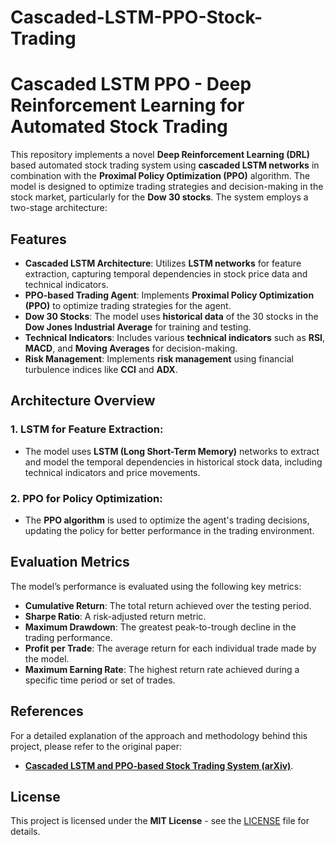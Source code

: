 # Cascaded-LSTM-PPO-Stock-Trading

# Cascaded LSTM PPO - Deep Reinforcement Learning for Automated Stock Trading

This repository implements a novel **Deep Reinforcement Learning (DRL)** based automated stock trading system using **cascaded LSTM networks** in combination with the **Proximal Policy Optimization (PPO)** algorithm. The model is designed to optimize trading strategies and decision-making in the stock market, particularly for the **Dow 30 stocks**. The system employs a two-stage architecture:

## Features

- **Cascaded LSTM Architecture**: Utilizes **LSTM networks** for feature extraction, capturing temporal dependencies in stock price data and technical indicators.
- **PPO-based Trading Agent**: Implements **Proximal Policy Optimization (PPO)** to optimize trading strategies for the agent.
- **Dow 30 Stocks**: The model uses **historical data** of the 30 stocks in the **Dow Jones Industrial Average** for training and testing.
- **Technical Indicators**: Includes various **technical indicators** such as **RSI**, **MACD**, and **Moving Averages** for decision-making.
- **Risk Management**: Implements **risk management** using financial turbulence indices like **CCI** and **ADX**.

## Architecture Overview

### 1. **LSTM for Feature Extraction**:
   - The model uses **LSTM (Long Short-Term Memory)** networks to extract and model the temporal dependencies in historical stock data, including technical indicators and price movements.

### 2. **PPO for Policy Optimization**:
   - The **PPO algorithm** is used to optimize the agent's trading decisions, updating the policy for better performance in the trading environment.

## Evaluation Metrics

The model’s performance is evaluated using the following key metrics:

- **Cumulative Return**: The total return achieved over the testing period.
- **Sharpe Ratio**: A risk-adjusted return metric.
- **Maximum Drawdown**: The greatest peak-to-trough decline in the trading performance.
- **Profit per Trade**: The average return for each individual trade made by the model.
- **Maximum Earning Rate**: The highest return rate achieved during a specific time period or set of trades.


## References

For a detailed explanation of the approach and methodology behind this project, please refer to the original paper:

- **[Cascaded LSTM and PPO-based Stock Trading System (arXiv)](https://arxiv.org/abs/2212.02721)**.

## License

This project is licensed under the **MIT License** - see the [LICENSE](LICENSE) file for details.


